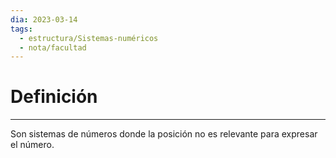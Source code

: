 ```yaml
---
dia: 2023-03-14
tags:
  - estructura/Sistemas-numéricos
  - nota/facultad
---
```

# Definición
---
Son sistemas de números donde la posición no es relevante para expresar el número.